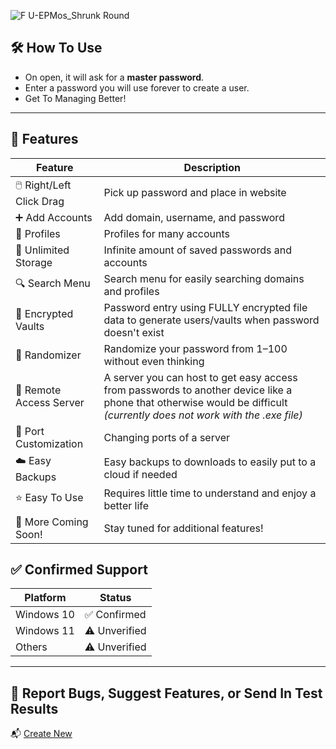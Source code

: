
![F U-EPMos_Shrunk Round](https://github.com/user-attachments/assets/3d6a90cb-7f27-4435-8880-0874c7239376)

## 🛠️ How To Use
- On open, it will ask for a **master password**.  
- Enter a password you will use forever to create a user.
- Get To Managing Better!

---

## 🔐 Features
| Feature | Description |
|--------|-------------|
| 🖱️ Right/Left Click Drag | Pick up password and place in website |
| ➕ Add Accounts | Add domain, username, and password |
| 👥 Profiles | Profiles for many accounts |
| 💾 Unlimited Storage | Infinite amount of saved passwords and accounts |
| 🔍 Search Menu | Search menu for easily searching domains and profiles |
| 🔐 Encrypted Vaults | Password entry using FULLY encrypted file data to generate users/vaults when password doesn't exist |
| 🔀 Randomizer | Randomize your password from 1–100 without even thinking |
| 📡 Remote Access Server | A server you can host to get easy access from passwords to another device like a phone that otherwise would be difficult *(currently does not work with the .exe file)* |
| 🔁 Port Customization | Changing ports of a server |
| ☁️ Easy Backups | Easy backups to downloads to easily put to a cloud if needed |
| ⭐ Easy To Use | Requires little time to understand and enjoy a better life |
| 🚀 More Coming Soon! | Stay tuned for additional features! |

## ✅ Confirmed Support
| Platform     | Status        |
|--------------|---------------|
| Windows 10   | ✅ Confirmed   |
| Windows 11   | ⚠️ Unverified  |
| Others       | ⚠️ Unverified  |

---

## 🐞 Report Bugs, Suggest Features, or Send In Test Results
📬 [Create New](https://github.com/michutka198kit/EPM-os/issues/new)
